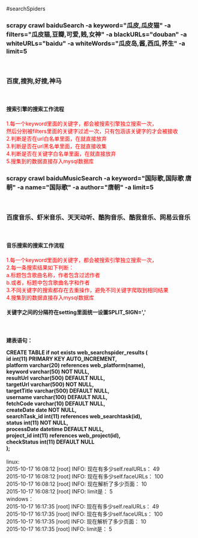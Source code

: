 #searchSpiders
<h3>
scrapy crawl baiduSearch -a keyword="瓜皮,瓜皮猫" -a filters="瓜皮猫,豆瓣,可爱,贱,女神" -a blackURLs="douban" -a whiteURLs="baidu" -a whiteWords="瓜皮岛,酱,西瓜,养生" -a limit=5
</h3><br>
<h3>百度,搜狗,好搜,神马</h3><br>
<h4>
搜索引擎的搜索工作流程
</h4>
<p style="color:red">
    1.每一个keyword里面的关键字，都会被搜索引擎独立搜索一次，<br>
    然后分别被filters里面的关键字过滤一次，只有包涵该关键字的才会被接收<br>
    2.判断是否在url白名单里面，在就直接放弃<br>
    3.判断是否在url黑名单里面，在就直接收集<br>
    4.判断是否在关键字白名单里面，在就直接放弃<br>
    5.搜集到的数据直接存入mysql数据库<br>
</p>

<h3>
scrapy crawl baiduMusicSearch -a keyword="国际歌,国际歌 唐朝" -a name="国际歌" -a author="唐朝" -a limit=5
</h3><br>
<h3>百度音乐、虾米音乐、天天动听、酷狗音乐、酷我音乐、网易云音乐</h3><br>
<h4>
音乐搜索的搜索工作流程
</h4>
<p style="color:red">
    1.每一个keyword里面的关键字，都会被搜索引擎独立搜索一次，<br>
    2.每一条搜索结果如下判断：<br>
    a.标题包含歌曲名称，作者包含过滤作者<br>
    b.或者，标题中包含歌曲名字和作者<br>
    3.不同关键字的搜索都存在去重操作，避免不同关键字爬取到相同结果<br>
    4.搜集到的数据直接存入mysql数据库<br>
</p>

<h4>关键字之间的分隔符在setting里面统一设置SPLIT_SIGN=','</h4><br>
<h4>

  建表语句： <br>
  
  CREATE TABLE if not exists web_searchspider_results (<br>
   id int(11) PRIMARY KEY AUTO_INCREMENT,<br>
  platform varchar(20) references web_platform(name), <br>
  keyword varchar(50) NOT NULL,<br>
  resultUrl varchar(500) DEFAULT NULL,<br>
  targetUrl varchar(500) NOT NULL,<br>
  targetTitle varchar(500) DEFAULT NULL,<br>
  username varchar(100) DEFAULT NULL,<br>
  fetchCode varchar(10) DEFAULT NULL,<br>
  createDate date NOT NULL,<br>
  searchTask_id int(11) references web_searchtask(id),<br>
  status int(11) NOT NULL,<br>
  processDate datetime DEFAULT NULL,<br>
  project_id int(11) references web_project(id),<br>
  checkStatus int(11) DEFAULT NULL<br>
); <br>
</h4>
linux:   <br>       
    2015-10-17 16:08:12 [root] INFO: 现在有多少self.realURLs： 49 <br>       
    2015-10-17 16:08:12 [root] INFO: 现在有多少self.faceURLs： 100 <br>       
    2015-10-17 16:08:12 [root] INFO: 现在解析了多少页面： 10 <br>       
    2015-10-17 16:08:12 [root] INFO: limit是： 5 <br>       
windows： <br>
    2015-10-17 16:17:35 [root] INFO: 现在有多少self.realURLs： 49 <br>
    2015-10-17 16:17:35 [root] INFO: 现在有多少self.faceURLs： 100 <br>
    2015-10-17 16:17:35 [root] INFO: 现在解析了多少页面： 10 <br>
    2015-10-17 16:17:35 [root] INFO: limit是： 5 <br>